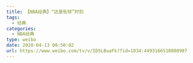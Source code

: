 ```yaml
---
title: 【NBA经典】“这是街球”时刻
tags:
  - 经典
categories:
  - NBA经典
type: weibo
date: 2020-04-13 08:50:02
url: https://www.weibo.com/tv/v/ID5LBuaFk?fid=1034:4493166510800907
---
```


<!-- more -->